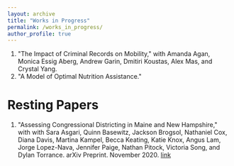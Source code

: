 ```yaml
---
layout: archive
title: "Works in Progress"
permalink: /works_in_progress/
author_profile: true
---
```


1. "The Impact of Criminal Records on Mobility," with Amanda Agan, Monica Essig Aberg, Andrew Garin, Dmitiri Koustas, Alex Mas, and Crystal Yang.
2. "A Model of Optimal Nutrition Assistance."

Resting Papers
=====
1. "Assessing Congressional Districting in Maine and New Hampshire," with with Sara Asgari, Quinn Basewitz, Jackson Brogsol, Nathaniel Cox, Diana Davis, Martina Kampel, Becca Keating, Katie Knox, Angus Lam, Jorge Lopez-Nava, Jennifer Paige, Nathan Pitock, Victoria Song, and Dylan Torrance. arXiv Preprint. November 2020. [link](https://arxiv.org/pdf/2011.06555v1.pdf)
